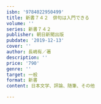 ```yaml
---
isbn: '9784022950499'
title: 新書７４２　俳句は入門できる
volume: ''
series: 新書７４２
publisher: 朝日新聞出版
pubdate: '2019-12-13'
cover: ''
author: 長嶋有／著
description: ''
price: '790'
genre: ''
target: 一般
format: 新書
content: 日本文学、評論、随筆、その他

---
```

